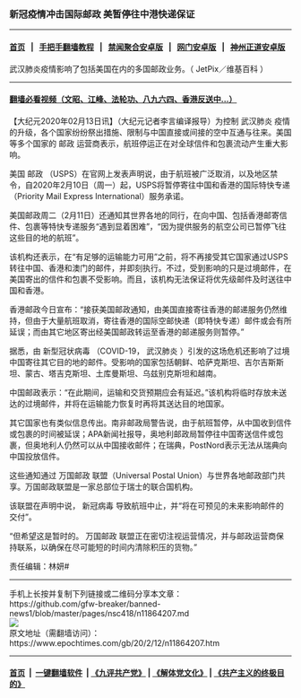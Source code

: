 ### 新冠疫情冲击国际邮政 美暂停往中港快递保证
------------------------

#### [首页](https://github.com/gfw-breaker/banned-news1/blob/master/README.md) &nbsp;&nbsp;|&nbsp;&nbsp; [手把手翻墙教程](https://github.com/gfw-breaker/guides/wiki) &nbsp;&nbsp;|&nbsp;&nbsp; [禁闻聚合安卓版](https://github.com/gfw-breaker/bn-android) &nbsp;&nbsp;|&nbsp;&nbsp; [网门安卓版](https://github.com/oGate2/oGate) &nbsp;&nbsp;|&nbsp;&nbsp; [神州正道安卓版](https://github.com/SzzdOgate/update) 



<div><img alt="" class="aligncenter wp-post-image" src="https://i.epochtimes.com/assets/uploads/2020/02/Boeing_727-223F_US_Postal_Service_AN0236566-600x400.jpg"/>
<div class="red16 caption">
 武汉肺炎疫情影响了包括美国在内的多国邮政业务。（
 <ok href="https://commons.wikimedia.org/wiki/File:Boeing_727-223(F),_US_Postal_Service_AN0236566.jpg">
  JetPix／维基百科
 </ok>
 ）
</div>
</div><hr/>

#### [翻墙必看视频（文昭、江峰、法轮功、八九六四、香港反送中...）](https://github.com/gfw-breaker/banned-news1/blob/master/pages/link3.md)

<div><p>
 【大纪元2020年02月13日讯】（大纪元记者李言编译报导）为控制
 <ok href="https://www.epochtimes.com/gb/tag/%E6%AD%A6%E6%B1%89%E8%82%BA%E7%82%8E.html">
  武汉肺炎
 </ok>
 疫情的升级，各个国家纷纷祭出措施、限制与中国直接或间接的空中互通与往来。美国等多个国家的
 <ok href="https://www.epochtimes.com/gb/tag/%E9%82%AE%E6%94%BF.html">
  邮政
 </ok>
 运营商表示，航班停运正在对全球信件和包裹流动产生重大影响。
</p>
<p>
 美国
 <ok href="https://www.epochtimes.com/gb/tag/%E9%82%AE%E6%94%BF.html">
  邮政
 </ok>
 （USPS）在官网上发表声明说，由于航班被广泛取消，以及地区禁令，自2020年2月10日（周一）起，USPS将暂停寄往中国和香港的国际特快专递（Priority Mail Express International）服务承诺。
</p>
<p>
 美国邮政周二（2月11日）还通知其世界各地的同行，在向中国、包括香港邮寄信件、包裹等特快专递服务“遇到显着困难”，“因为提供服务的航空公司已暂停飞往这些目的地的航班”。
</p>
<p>
 该机构还表示，在“有足够的运输能力可用”之前，将不再接受其它国家通过USPS转往中国、香港和澳门的邮件，并即刻执行。不过，受到影响的只是过境邮件，在美国寄出的信件和包裹不受影响。而且，该机构无法保证将优先级邮件及时送往中国和香港。
</p>
<p>
 香港邮政今日宣布：“接获美国邮政通知，由美国直接寄往香港的邮递服务仍然维持，但由于大量航班取消，寄往香港的国际空邮快递（即特快专递）邮件或会有所延误；而由其它地区寄出经美国邮政转运至香港的邮递服务则暂停。”
</p>
<p>
 据悉，由
 <ok href="https://www.epochtimes.com/gb/tag/%E6%96%B0%E5%9E%8B%E5%86%A0%E7%8A%B6%E7%97%85%E6%AF%92.html">
  新型冠状病毒
 </ok>
 （COVID-19，
 <ok href="https://www.epochtimes.com/gb/tag/%E6%AD%A6%E6%B1%89%E8%82%BA%E7%82%8E.html">
  武汉肺炎
 </ok>
 ）引发的这场危机还影响了过境中国寄往其它目的地的邮件。受影响的国家包括朝鲜、哈萨克斯坦、吉尔吉斯斯坦、蒙古、塔吉克斯坦、土库曼斯坦、乌兹别克斯坦和越南。
</p>
<p>
 中国邮政表示：“在此期间，运输和交货预期应会有延迟。”该机构将临时存放未送达的过境邮件，并将在运输能力恢复时再将其送达目的地国家。
</p>
<p>
 其它国家也有类似信息传出。南非邮政局警告说，由于航班暂停，从中国收到信件或包裹的时间被延误；APA新闻社报导，奥地利邮政局暂停往中国寄送信件或包裹，但奥地利人仍然可以从中国接收邮件；在瑞典，PostNord表示无法从瑞典向中国投放信件。
</p>
<p>
 这些通知通过
 <ok href="https://www.epochtimes.com/gb/tag/%E4%B8%87%E5%9B%BD%E9%82%AE%E6%94%BF.html">
  万国邮政
 </ok>
 联盟（Universal Postal Union）与世界各地邮政部门共享。万国邮政联盟是一家总部位于瑞士的联合国机构。
</p>
<p>
 该联盟在声明中说，
 <ok href="https://www.epochtimes.com/gb/tag/%E6%96%B0%E5%86%A0%E7%97%85%E6%AF%92.html">
  新冠病毒
 </ok>
 导致航班中止，并“将在可预见的未来影响邮件的交付”。
</p>
<p>
 “但希望这是暂时的。
 <ok href="https://www.epochtimes.com/gb/tag/%E4%B8%87%E5%9B%BD%E9%82%AE%E6%94%BF.html">
  万国邮政
 </ok>
 联盟正在密切注视运营情况，并与邮政运营商保持联系，以确保在尽可能短的时间内清除积压的货物。”
</p>
<p>
 责任编辑：林妍#
</p>
</div>
<hr/>
手机上长按并复制下列链接或二维码分享本文章：<br/>
https://github.com/gfw-breaker/banned-news1/blob/master/pages/nsc418/n11864207.md <br/>
<a href='https://github.com/gfw-breaker/banned-news1/blob/master/pages/nsc418/n11864207.md'><img src='https://github.com/gfw-breaker/banned-news1/blob/master/pages/nsc418/n11864207.md.png'/></a> <br/>
原文地址（需翻墙访问）：https://www.epochtimes.com/gb/20/2/12/n11864207.htm


------------------------
#### [首页](https://github.com/gfw-breaker/banned-news1/blob/master/README.md) &nbsp;|&nbsp; [一键翻墙软件](https://github.com/gfw-breaker/nogfw/blob/master/README.md) &nbsp;| [《九评共产党》](https://github.com/gfw-breaker/9ping.md/blob/master/README.md#九评之一评共产党是什么) | [《解体党文化》](https://github.com/gfw-breaker/jtdwh.md/blob/master/README.md) | [《共产主义的终极目的》](https://github.com/gfw-breaker/gczydzjmd.md/blob/master/README.md)


<img src='http://gfw-breaker.win/banned-news/pages/nsc418/n11864207.md' width='0px' height='0px'/>
